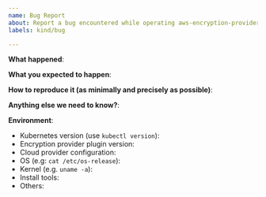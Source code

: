 ```yaml
---
name: Bug Report
about: Report a bug encountered while operating aws-encryption-provider
labels: kind/bug

---
```


<!-- Please use this template while reporting a bug and provide as much info as possible. Not doing so may result in your bug not being addressed in a timely manner. Thanks!

If the matter is security related, please disclose it privately via https://kubernetes.io/security/
-->


**What happened**:

**What you expected to happen**:

**How to reproduce it (as minimally and precisely as possible)**:

**Anything else we need to know?**:

**Environment**:
- Kubernetes version (use `kubectl version`):
- Encryption provider plugin version:
- Cloud provider configuration:
- OS (e.g: `cat /etc/os-release`):
- Kernel (e.g. `uname -a`):
- Install tools:
- Others:
